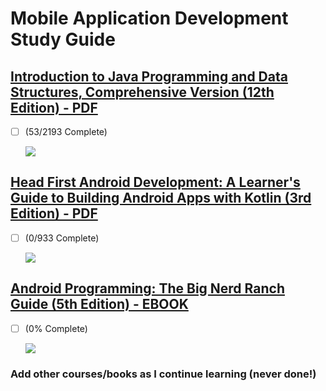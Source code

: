 # Mobile Application Development Study Guide

## [Introduction to Java Programming and Data Structures, Comprehensive Version (12th Edition) - PDF](https://www.amazon.com/Introduction-Programming-Structures-Comprehensive-Version/dp/0136520235)
- [ ] (53/2193 Complete)

  ![](https://geps.dev/progress/2?dangerColor=800000&warningColor=ff9900&successColor=006600)

## [Head First Android Development: A Learner's Guide to Building Android Apps with Kotlin (3rd Edition) - PDF](https://www.amazon.com/Head-First-Android-Development-Learners/dp/149207652X)
- [ ] (0/933 Complete)

  ![](https://geps.dev/progress/0?dangerColor=800000&warningColor=ff9900&successColor=006600)

## [Android Programming: The Big Nerd Ranch Guide (5th Edition) - EBOOK](https://www.amazon.com/Android-Programming-Ranch-Guide-Guides/dp/0137645546)
- [ ] (0% Complete)

  ![](https://geps.dev/progress/0?dangerColor=800000&warningColor=ff9900&successColor=006600)


### Add other courses/books as I continue learning (never done!)




